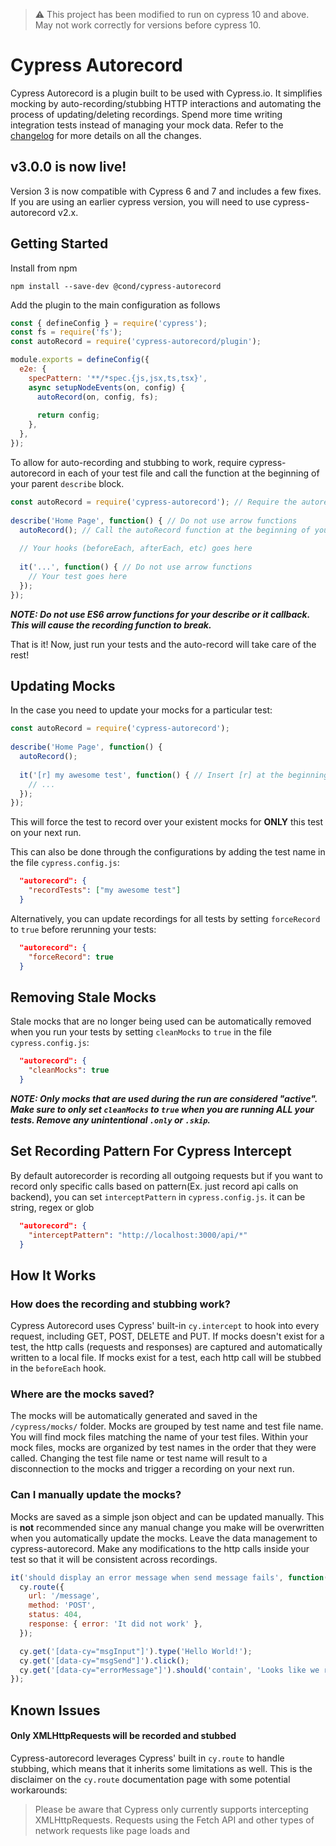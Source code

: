 > :warning: This project has been modified to run on cypress 10 and above. May not work correctly for versions before cypress 10.

# Cypress Autorecord

Cypress Autorecord is a plugin built to be used with Cypress.io. It simplifies mocking by auto-recording/stubbing HTTP interactions and automating the process of updating/deleting recordings. Spend more time writing integration tests instead of managing your mock data. Refer to the [changelog](https://github.com/Nanciee/cypress-autorecord/blob/master/CHANGELOG.md) for more details on all the changes.

## v3.0.0 is now live!
Version 3 is now compatible with Cypress 6 and 7 and includes a few fixes. If you are using an earlier cypress version, you will need to use cypress-autorecord v2.x.

## Getting Started

Install from npm

```
npm install --save-dev @cond/cypress-autorecord
```

Add the plugin to the main configuration as follows

```js
const { defineConfig } = require('cypress');
const fs = require('fs');
const autoRecord = require('cypress-autorecord/plugin');

module.exports = defineConfig({
  e2e: {
    specPattern: '**/*spec.{js,jsx,ts,tsx}',
    async setupNodeEvents(on, config) {
      autoRecord(on, config, fs);
  
      return config;
    },
  },
});

```
To allow for auto-recording and stubbing to work, require cypress-autorecord in each of your test file and call the function at the beginning of your parent `describe` block.

```js
const autoRecord = require('cypress-autorecord'); // Require the autorecord function
  
describe('Home Page', function() { // Do not use arrow functions
  autoRecord(); // Call the autoRecord function at the beginning of your describe block
  
  // Your hooks (beforeEach, afterEach, etc) goes here
  
  it('...', function() { // Do not use arrow functions
    // Your test goes here
  });
});
```

**_NOTE: Do not use ES6 arrow functions for your describe or it callback. This will cause the recording function to break._**

That is it! Now, just run your tests and the auto-record will take care of the rest!

## Updating Mocks

In the case you need to update your mocks for a particular test:
```js
const autoRecord = require('cypress-autorecord');
  
describe('Home Page', function() {
  autoRecord();
  
  it('[r] my awesome test', function() { // Insert [r] at the beginning of your test name
    // ...
  });
});
```
This will force the test to record over your existent mocks for **ONLY** this test on your next run.

This can also be done through the configurations by adding the test name in the file `cypress.config.js`:

```json
  "autorecord": {
    "recordTests": ["my awesome test"]
  }
```

Alternatively, you can update recordings for all tests by setting `forceRecord` to `true` before rerunning your tests:

```json
  "autorecord": {
    "forceRecord": true
  }
```

## Removing Stale Mocks

Stale mocks that are no longer being used can be automatically removed when you run your tests by setting `cleanMocks` to `true` in the file `cypress.config.js`:

```json
  "autorecord": {
    "cleanMocks": true
  }
```

**_NOTE: Only mocks that are used during the run are considered "active". Make sure to only set `cleanMocks` to `true` when you are running ALL your tests. Remove any unintentional `.only` or `.skip`._**

## Set Recording Pattern For Cypress Intercept

By default autorecorder is recording all outgoing requests but if you want to record only specific calls based on pattern(Ex. just record api calls on backend), you can set `interceptPattern` in `cypress.config.js`. it can be string, regex or glob

```json
  "autorecord": {
    "interceptPattern": "http://localhost:3000/api/*"
  }
```

## How It Works

### How does the recording and stubbing work?
Cypress Autorecord uses Cypress' built-in `cy.intercept` to hook into every request, including GET, POST, DELETE and PUT. If mocks doesn't exist for a test, the http calls (requests and responses) are captured and automatically written to a local file. If mocks exist for a test, each http call will be stubbed in the `beforeEach` hook.

### Where are the mocks saved?
The mocks will be automatically generated and saved in the `/cypress/mocks/` folder. Mocks are grouped by test name and test file name. You will find mock files matching the name of your test files. Within your mock files, mocks are organized by test names in the order that they were called. Changing the test file name or test name will result to a disconnection to the mocks and trigger a recording on your next run.

### Can I manually update the mocks?
Mocks are saved as a simple json object and can be updated manually. This is **not** recommended since any manual change you make will be overwritten when you automatically update the mocks. Leave the data management to cypress-autorecord. Make any modifications to the http calls inside your test so that it will be consistent across recordings.

```js
it('should display an error message when send message fails', function() {
  cy.route({
    url: '/message',
    method: 'POST',
    status: 404,
    response: { error: 'It did not work' },
  });

  cy.get('[data-cy="msgInput"]').type('Hello World!');
  cy.get('[data-cy="msgSend"]').click();
  cy.get('[data-cy="errorMessage"]').should('contain', 'Looks like we ran into a problem. Please try again.');
});
```

## Known Issues

#### Only XMLHttpRequests will be recorded and stubbed
Cypress-autorecord leverages Cypress' built in `cy.route` to handle stubbing, which means that it inherits some limitations as well. This is the disclaimer on the `cy.route` documentation page with some potential workarounds:
>Please be aware that Cypress only currently supports intercepting XMLHttpRequests. Requests using the Fetch API and other types of network requests like page loads and <script> tags will not be intercepted or visible in the Command Log. See [#95](https://github.com/cypress-io/cypress/issues/95) for more details and temporary workarounds.

## Contributions
I would really appreciate any help with bug fixes or any new features you think might be relevant! Feel free to submit a PR!
